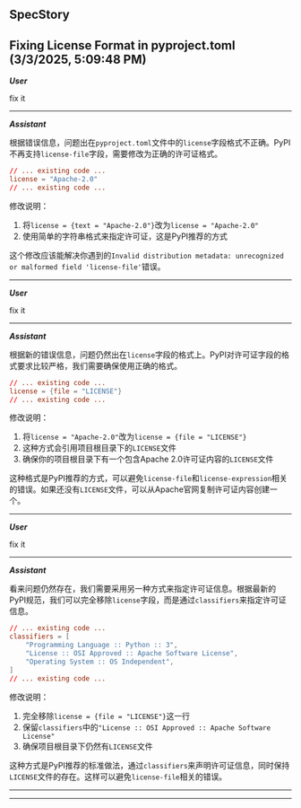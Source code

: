 ## SpecStory

## Fixing License Format in pyproject.toml (3/3/2025, 5:09:48 PM)

_**User**_

fix it

---

_**Assistant**_

根据错误信息，问题出在`pyproject.toml`文件中的`license`字段格式不正确。PyPI不再支持`license-file`字段，需要修改为正确的许可证格式。

```toml:pyproject.toml
// ... existing code ...
license = "Apache-2.0"
// ... existing code ...
```

修改说明：
1. 将`license = {text = "Apache-2.0"}`改为`license = "Apache-2.0"`
2. 使用简单的字符串格式来指定许可证，这是PyPI推荐的方式

这个修改应该能解决你遇到的`Invalid distribution metadata: unrecognized or malformed field 'license-file'`错误。

---

_**User**_

fix it

---

_**Assistant**_

根据新的错误信息，问题仍然出在`license`字段的格式上。PyPI对许可证字段的格式要求比较严格，我们需要确保使用正确的格式。

```toml:pyproject.toml
// ... existing code ...
license = {file = "LICENSE"}
// ... existing code ...
```

修改说明：
1. 将`license = "Apache-2.0"`改为`license = {file = "LICENSE"}`
2. 这种方式会引用项目根目录下的`LICENSE`文件
3. 确保你的项目根目录下有一个包含Apache 2.0许可证内容的`LICENSE`文件

这种格式是PyPI推荐的方式，可以避免`license-file`和`license-expression`相关的错误。如果还没有`LICENSE`文件，可以从Apache官网复制许可证内容创建一个。

---

_**User**_

fix it

---

_**Assistant**_

看来问题仍然存在，我们需要采用另一种方式来指定许可证信息。根据最新的PyPI规范，我们可以完全移除`license`字段，而是通过`classifiers`来指定许可证信息。

```toml:pyproject.toml
// ... existing code ...
classifiers = [
    "Programming Language :: Python :: 3",
    "License :: OSI Approved :: Apache Software License",
    "Operating System :: OS Independent",
]
// ... existing code ...
```

修改说明：
1. 完全移除`license = {file = "LICENSE"}`这一行
2. 保留`classifiers`中的`"License :: OSI Approved :: Apache Software License"`
3. 确保项目根目录下仍然有`LICENSE`文件

这种方式是PyPI推荐的标准做法，通过`classifiers`来声明许可证信息，同时保持`LICENSE`文件的存在。这样可以避免`license-file`相关的错误。

---



---

